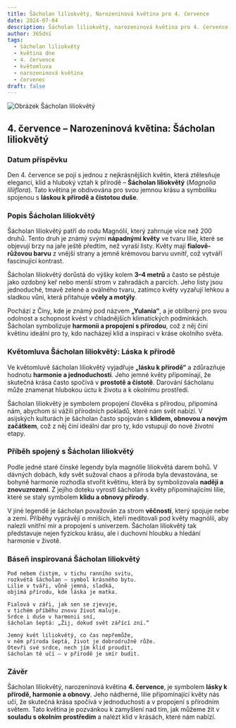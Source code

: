 ```yaml
---
title: Šácholan liliokvětý, Narozeninová květina pro 4. července
date: 2024-07-04
description: Šácholan liliokvětý, narozeninová květina pro 4. července, je symbolem Láska k přírodě. Objevte její jedinečný význam, fascinující příběhy a poezii, která oslavuje její krásu.
author: 365dní
tags:
  - šácholan liliokvětý
  - květina dne
  - 4. července
  - květomluva
  - narozeninová květina
  - červenec
draft: false
---
```


![Obrázek Šácholan liliokvětý](https://cdn.pixabay.com/photo/2023/04/24/10/17/flowers-7947730_640.jpg#center)


## 4. července – Narozeninová květina: Šácholan liliokvětý

### Datum příspěvku

Den 4. července se pojí s jednou z nejkrásnějších květin, která ztělesňuje eleganci, klid a hluboký vztah k přírodě – **Šácholan liliokvětý** (_Magnolia liliiflora_). Tato květina je obdivována pro svou jemnou krásu a symboliku spojenou s **láskou k přírodě a čistotou duše**.

### Popis Šácholan liliokvětý

Šácholan liliokvětý patří do rodu Magnólií, který zahrnuje více než 200 druhů. Tento druh je známý svými **nápadnými květy** ve tvaru lilie, které se objevují brzy na jaře ještě předtím, než vyraší listy. Květy mají **fialově-růžovou barvu** z vnější strany a jemně krémovou barvu uvnitř, což vytváří fascinující kontrast.

Šácholan liliokvětý dorůstá do výšky kolem **3–4 metrů** a často se pěstuje jako ozdobný keř nebo menší strom v zahradách a parcích. Jeho listy jsou jednoduché, tmavě zelené a oválného tvaru, zatímco květy vyzařují lehkou a sladkou vůni, která přitahuje **včely a motýly**.

Pochází z Číny, kde je známý pod názvem **„Yulania“**, a je oblíbený pro svou odolnost a schopnost kvést v chladnějších klimatických podmínkách. Šácholan symbolizuje **harmonii a propojení s přírodou**, což z něj činí květinu ideální pro ty, kdo nacházejí klid a inspiraci v kráse okolního světa.

### Květomluva Šácholan liliokvětý: Láska k přírodě

Ve květomluvě šácholan liliokvětý vyjadřuje **„lásku k přírodě“** a zdůrazňuje hodnotu **harmonie a jednoduchosti**. Jeho jemné květy připomínají, že skutečná krása často spočívá v **prostotě a čistotě**. Darování šácholanu může znamenat hlubokou úctu k životu a k okolnímu prostředí.

Šácholan liliokvětý je symbolem propojení člověka s přírodou, připomíná nám, abychom si vážili přírodních pokladů, které nám svět nabízí. V asijských kulturách je šácholan často spojován s **klidem, obnovou a novým začátkem**, což z něj činí ideální dar pro ty, kdo vstupují do nové životní etapy.

### Příběh spojený s Šácholan liliokvětý

Podle jedné staré čínské legendy byla magnólie liliokvětá darem bohů. V dávných dobách, kdy svět sužoval chaos a příroda byla devastována, se bohyně harmonie rozhodla stvořit květinu, která by symbolizovala **naději a znovuzrození**. Z jejího doteku vyrostl šácholan s květy připomínajícími lilie, které se staly symbolem **klidu a obnovy přírody**.

V jiné legendě je šácholan považován za strom **věčnosti**, který spojuje nebe a zemi. Příběhy vyprávějí o mniších, kteří meditovali pod květy magnólií, aby nalezli vnitřní mír a propojení s univerzem. Šácholan liliokvětý tak představuje nejen fyzickou krásu, ale i duchovní hloubku a hledání harmonie v životě.

### Báseň inspirovaná Šácholan liliokvětý

```
Pod nebem čistým, v tichu ranního svitu,  
rozkvétá šácholan – symbol krásného bytu.  
Lilie v tváři, vůně jemná, sladká,  
objímá přírodu, kde láska je matka.  

Fialová v záři, jak sen se zjevuje,  
v tichém příběhu znovu život maluje.  
Srdce i duše v harmonii sní,  
šácholan šeptá: „Žij, dokud svět zářící zní.“  

Jemný květ liliokvětý, co čas nepřemůže,  
v něm příroda šeptá, život je dobrodružně růže.  
Otevři své srdce, nech jím klid proudit,  
šácholan tě učí – v přírodě je smír budit.  
```

### Závěr

Šácholan liliokvětý, narozeninová květina **4. července**, je symbolem **lásky k přírodě, harmonie a obnovy**. Jeho nádherné, lilie připomínající květy nás učí, že skutečná krása spočívá v jednoduchosti a v propojení s přírodním světem. Tato květina je pozvánkou k zamyšlení nad tím, jak můžeme žít v **souladu s okolním prostředím** a nalézt klid v krásách, které nám nabízí.